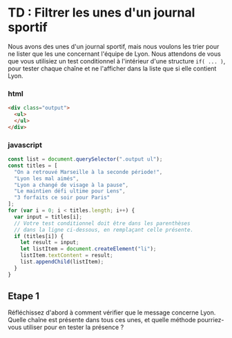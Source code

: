 # TD : Filtrer les unes d'un journal sportif

Nous avons des unes d'un journal sportif, mais nous voulons les trier pour ne lister que les une concernant l'équipe de Lyon. Nous attendons de vous que vous utilisiez un test conditionnel à l'intérieur d'une structure `if( ... )`, pour tester chaque chaîne et ne l'afficher dans la liste que si elle contient Lyon.

### html
```html
<div class="output">
  <ul>
  </ul>
</div>
```

### javascript

```javascript
const list = document.querySelector(".output ul");
const titles = [
  "On a retrouvé Marseille à la seconde période!",
  "Lyon les mal aimés",
  "Lyon a changé de visage à la pause",
  "Le maintien défi ultime pour Lens",
  "3 forfaits ce soir pour Paris"
];
for (var i = 0; i < titles.length; i++) {
  var input = titles[i];
  // Votre test conditionnel doit être dans les parenthèses
  // dans la ligne ci-dessous, en remplaçant celle présente.
  if (titles[i]) {
    let result = input;
    let listItem = document.createElement("li");
    listItem.textContent = result;
    list.appendChild(listItem);
  }
}
```

## Etape 1

Réfléchissez d'abord à comment vérifier que le message concerne Lyon. Quelle chaîne est présente dans tous ces unes, et quelle méthode pourriez-vous utiliser pour en tester la présence ?
